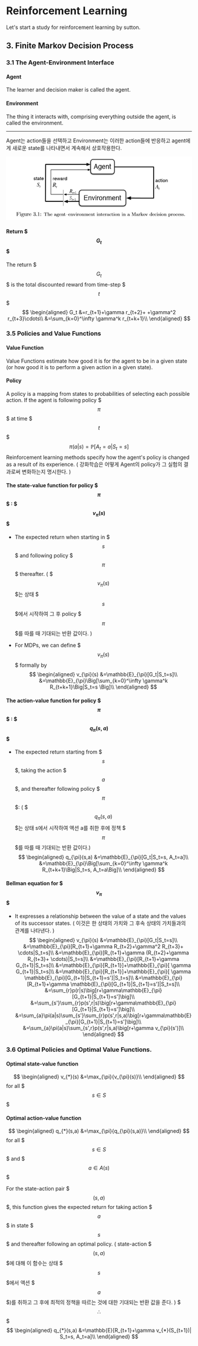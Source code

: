 # Reinforcement Learning
Let's start a study for reinforcement learning by sutton.
## 3. Finite Markov Decision Process
### 3.1 The Agent-Environment Interface
#### Agent 
The learner and decision maker is called the agent.
#### Environment
The thing it interacts with, comprising everything outside the agent, is called the environment.

- - -

Agent는 action들을 선택하고 Environment는 이러한 action들에 반응하고 agent에게 새로운 state를 나타내면서 계속해서 상호작용한다.

![3-1.png](/images_in_sutton\3-1.png)



#### Return $$$ G_t $$$ 
The return $$$G_t$$$ is the total discounted reward from time-step $$$t$$$
$$
\begin{aligned}
G_t
&=r_{t+1}+\gamma r_{t+2}+ +\gamma^2 r_{t+3}\cdots\\
&=\sum_{k=0}^\infty \gamma^k r_{t+k+1}\\
\end{aligned}
$$

### 3.5 Policies and Value Functions

#### Value Function
Value Functions estimate how good it is for the agent to be in a given state (or how good it is to perform a given action in a given state).

#### Policy
A policy is a mapping from states to probabilities of selecting each possible action. 
If the agent is following policy $$$\pi$$$ at time $$$t$$$
$$
\pi(a|s)=\mathbb{P}[A_t=a|S_t=s]
$$
Reinforcement learning methods specify how the agent's policy is changed as a result of its experience.
( 강화학습은 어떻게 Agent의 policy가 그 실험의 결과로써 변화하는지 명시한다. )

#### The state-value function for policy $$$\pi$$$ : $$$v_{\pi}(s)$$$
* The expected return when starting in $$$s$$$ and following policy $$$\pi$$$ thereafter.
( $$$v_{\pi}(s)$$$는 상태 $$$s$$$에서 시작하여 그 후 policy $$$\pi$$$를 따를 때 기대되는 반환 값이다. )

* For MDPs, we can define $$$v_{\pi}(s)$$$ formally by
$$
\begin{aligned}
v_{\pi}(s)
&=\mathbb{E}_{\pi}[G_t|S_t=s]\\
&=\mathbb{E}_{\pi}\Big[\sum_{k=0}^\infty \gamma^k R_{t+k+1}\Big|S_t=s \Big]\\
\end{aligned}
$$

#### The action-value function for policy $$$\pi$$$ : $$$q_{\pi}(s,a)$$$
* The expected return starting from $$$s$$$, taking the action $$$a$$$, and thereafter following policy $$$\pi$$$:
( $$$q_{\pi}(s,a)$$$는 상태 s에서 시작하여 액션 a를 취한 후에 정책 $$$\pi$$$를 따를 때 기대되는 반환 값이다.)
$$
\begin{aligned}
q_{\pi}(s,a) 
&=\mathbb{E}_{\pi}[G_t|S_t=s, A_t=a]\\
&=\mathbb{E}_{\pi}\Big[\sum_{k=0}^\infty \gamma^k R_{t+k+1}\Big|S_t=s, A_t=a\Big]\\
\end{aligned}
$$

#### Bellman equation for $$$ v_{\pi}$$$
* It expresses a relationship between the value of a state and the values of its successor states.
( 이것은 한 상태의 가치와 그 후속 상태의 가치들과의 관계를 나타낸다. )
$$
\begin{aligned}
v_{\pi}(s)
&=\mathbb{E}_{\pi}[G_t|S_t=s]\\
&=\mathbb{E}_{\pi}[R_{t+1}+\gamma R_{t+2}+\gamma^2 R_{t+3}+ \cdots|S_t=s]\\
&=\mathbb{E}_{\pi}[R_{t+1}+\gamma (R_{t+2}+\gamma R_{t+3}+ \cdots)|S_t=s]\\
&=\mathbb{E}_{\pi}[R_{t+1}+\gamma G_{t+1}|S_t=s]\\
&=\mathbb{E}_{\pi}[R_{t+1}]+\mathbb{E}_{\pi}[ \gamma G_{t+1}|S_t=s]\\
&=\mathbb{E}_{\pi}[R_{t+1}]+\mathbb{E}_{\pi}[ \gamma \mathbb{E}_{\pi}[G_{t+1}|S_{t+1}=s']|S_t=s]\\
&=\mathbb{E}_{\pi}[R_{t+1}+\gamma \mathbb{E}_{\pi}[G_{t+1}|S_{t+1}=s']|S_t=s]\\
&=\sum_{r}p(r|s)\big[r+\gamma\mathbb{E}_{\pi}[G_{t+1}|S_{t+1}=s']\big]\\
&=\sum_{s'}\sum_{r}p(s',r|s)\big[r+\gamma\mathbb{E}_{\pi}[G_{t+1}|S_{t+1}=s']\big]\\
&=\sum_{a}\pi(a|s)\sum_{s'}\sum_{r}p(s',r|s,a)\big[r+\gamma\mathbb{E}_{\pi}[G_{t+1}|S_{t+1}=s']\big]\\
&=\sum_{a}\pi(a|s)\sum_{s',r}p(s',r|s,a)\big[r+\gamma v_{\pi}(s')]\\
\end{aligned}
$$

### 3.6 Optimal Policies and Optimal Value Functions.
#### Optimal state-value function
$$
\begin{aligned}
v_{*}(s)
&=\max_{\pi}{v_{\pi}(s)}\\
\end{aligned}
$$
for all $$$s \in S$$$ 

#### Optimal action-value function
$$
\begin{aligned}
q_{*}(s,a)
&=\max_{\pi}{q_{\pi}(s,a)}\\
\end{aligned}
$$
for all $$$s \in S$$$ and $$$a\in A(s)$$$

For the state-action pair $$$(s,a)$$$, this function gives the expected return for taking action $$$a$$$ in state $$$s$$$ and thereafter following an optimal policy. 
( state-action $$$(s,a)$$$에 대해 이 함수는 상태 $$$s$$$에서 액션 $$$a$$$)를 취하고 그 후에 최적의 정책을 따르는 것에 대한 기대되는 반환 값을 준다. )
$$$ \therefore $$$ 
$$
\begin{aligned}
q_{*}(s,a)
&=\mathbb{E}[R_{t+1}+\gamma v_{*}(S_{t+1})| S_t=s, A_t=a]\\
\end{aligned}
$$
